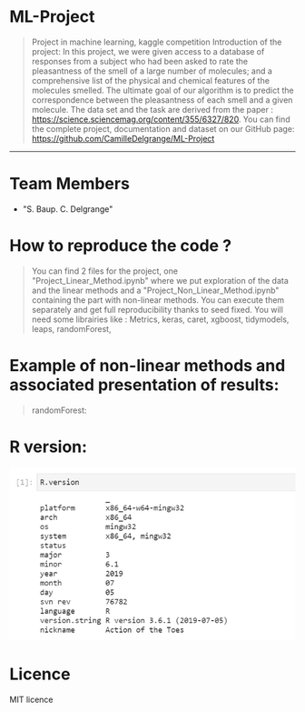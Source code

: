 # ML-Project
> Project in machine learning, kaggle competition 
> Introduction of the project: 
> In this project, we were given access to a database of responses from a subject who had been asked to rate the pleasantness of the smell of a large number of molecules; and a comprehensive list of the physical and chemical features of the molecules smelled. The ultimate goal of our algorithm is to predict the correspondence between the pleasantness of each smell and a given molecule. The data set and the task are derived from the paper : https://science.sciencemag.org/content/355/6327/820. You can find the complete project, documentation and dataset on our GitHub page: https://github.com/CamilleDelgrange/ML-Project 
<hr>

# <a name="team-members"></a>Team Members
* "S. Baup. C. Delgrange"

# How to reproduce the code ?
> You can find 2 files for the project, one "Project_Linear_Method.ipynb" where we put exploration of the data and the linear methods and a "Project_Non_Linear_Method.ipynb" containing the part with non-linear methods. You can execute them separately and get full reproducibility thanks to seed fixed. 
> You will need some librairies like : 
> Metrics, keras, caret, xgboost, tidymodels, leaps, randomForest, 

# Example of non-linear methods and associated presentation of results:
> randomForest:
> 

# R version:
 ![Capture.PNG](Capture.PNG) 

# Licence 
MIT licence

